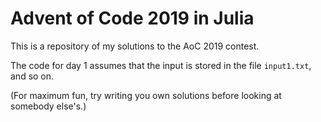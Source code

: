 # Advent of Code 2019 in Julia

This is a repository of my solutions to the AoC 2019 contest.

The code for day 1 assumes that the input is stored in the file `input1.txt`, and so on.

(For maximum fun, try writing you own solutions before looking at somebody else's.)
